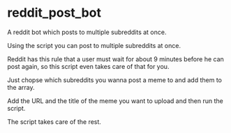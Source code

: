 # reddit_post_bot
A reddit bot which posts to multiple subreddits at once.

Using the script you can post to multiple subreddits at once.

Reddit has this rule that a user must wait for about 9 minutes before he can post again, so this script even takes care of
that for you.

Just chopse which subreddits you wanna post a meme to and add them to the array.

Add the URL and the title of the meme you want to upload and then run the script.

The script takes care of the rest.
